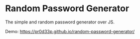 # Random Password Generator
 The simple and random password generator over JS.

Demo: https://pr0d33p.github.io/random-password-generator/
